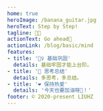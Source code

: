 ```yaml
---
home: true
heroImage: /banana_guitar.jpg
heroText: Step by Step!
tagline: 👩‍💻 
actionText: Go ahead💨
actionLink: /blog/basic/mind
features:
- title: '🧗‍♀️ 基础巩固'
  details: 基础牢固才能上台阶。
- title: '🤔 思考总结'
  details: 多思考，多总结。
- title: '❤️ 保持热爱'
  details: '今天也要加油呀💪！'
footer: © 2020-present LIUHZ
---
```

